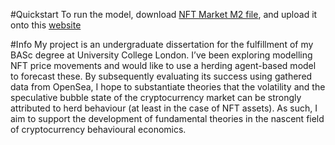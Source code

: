 #Quickstart
To run the model, download [NFT Market M2 file](https://github.com/omotarita/diss_data/blob/main/NFT%20Market%20M2.nlogo), and upload it onto this [website](https://www.netlogoweb.org/launch#Load)

#Info
My project is an undergraduate dissertation for the fulfillment of my BASc degree at University College London. I’ve been exploring modelling NFT price movements and would like to use a herding agent-based model to forecast these.  By subsequently evaluating its success using gathered data from OpenSea, I hope to substantiate theories that the volatility and the speculative bubble state of the cryptocurrency market can be strongly attributed to herd behaviour (at least in the case of NFT assets). As such, I aim to support the development of fundamental theories in the nascent field of cryptocurrency behavioural economics.


